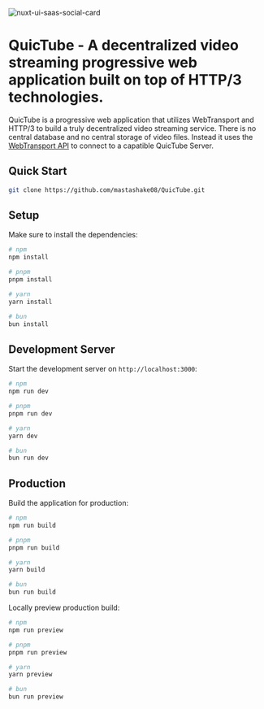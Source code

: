 ![nuxt-ui-saas-social-card](https://github.com/nuxt-ui-pro/saas/assets/739984/50bf4ddd-c4d5-47e5-a09e-0f699513dfb5)

# QuicTube - A decentralized video streaming progressive web application built on top of HTTP/3 technologies. 
QuicTube is a progressive web application that utilizes WebTransport and HTTP/3 to build a truly decentralized video streaming service. There is no central database and no central storage of video files. Instead it uses the [WebTransport API](https://developer.mozilla.org/en-US/docs/Web/API/WebTransport) to connect to a capatible QuicTube Server. 

## Quick Start

```bash [Terminal]
git clone https://github.com/mastashake08/QuicTube.git
```

## Setup

Make sure to install the dependencies:

```bash
# npm
npm install

# pnpm
pnpm install

# yarn
yarn install

# bun
bun install
```

## Development Server

Start the development server on `http://localhost:3000`:

```bash
# npm
npm run dev

# pnpm
pnpm run dev

# yarn
yarn dev

# bun
bun run dev
```

## Production

Build the application for production:

```bash
# npm
npm run build

# pnpm
pnpm run build

# yarn
yarn build

# bun
bun run build
```

Locally preview production build:

```bash
# npm
npm run preview

# pnpm
pnpm run preview

# yarn
yarn preview

# bun
bun run preview
